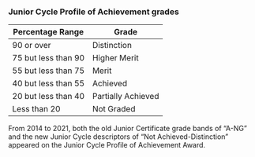 ###  **Junior Cycle Profile of Achievement grades**

**Percentage Range** |  **Grade**  
---|---  
90 or over  |  Distinction   
75 but less than 90  |  Higher Merit   
55 but less than 75  |  Merit   
40 but less than 55  |  Achieved   
20 but less than 40  |  Partially Achieved   
Less than 20  |  Not Graded   
  
From 2014 to 2021, both the old Junior Certificate grade bands of “A-NG” and
the new Junior Cycle descriptors of “Not Achieved-Distinction” appeared on the
Junior Cycle Profile of Achievement Award.
